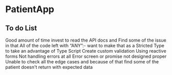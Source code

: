 # PatientApp

## To do List
Good amount of time invest to read the API docs and Find some of the issue in that
All of the code left with “ANY”:- want to make that as a Stricted Type to take an advantage of Type Script
Create custom validation Using reactive forms
Not handling errors at all
Error screen or promise not designed proper
Unable to check all the edge cases and because of that find some of the patient doesn't return with expected data